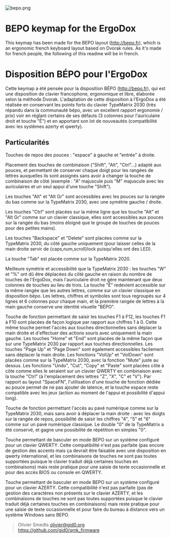![bepo.png](https://i.imgur.com/TnO8ApW.png)

# BEPO keymap for the ErgoDox

This keymap has been made for the BEPO layout (http://bepo.fr), which is an ergonomic french keyboard layout based on Dvorak rules. As it's made for french people, the following of this readme will be in french.

# Disposition BÉPO pour l'ErgoDox

Cette keymap a été pensée pour la disposition BÉPO (http://bepo.fr), qui est une disposition de clavier francophone, ergonomique et libre, élaborée selon la méthode Dvorak. L'adaptation de cette disposition à l'ErgoDox a été réalisée en conservant les points forts du clavier TypeMatrix 2030 (très répandu dans la communauté bépo, avec un excellent rapport ergonomie / prix) voir en réglant certains de ses défauts (3 colonnes pour l'auriculaire droit et touche "Ê") et en apportant son lot de nouveautés (compatibilité avec les systèmes azerty et qwerty).

Particularités
--------------

Touches de repos des pouces : "espace" à gauche et "entrée" à droite.

Placement des touches de combinaison ("Shift", "Alt", "Ctrl"...) adapté aux pouces, et permettant de conserver chaque doigt pour les rangées de lettres auxquelles ils sont assignés sans avoir à changer la touche de combinaison de côté (exemple : "A" majuscule puis "M" majuscule avec les auriculaires et un seul appui d'une touche "Shift").

Les touches "Alt" et "Alt Gr" sont accessibles avec les pouces sur la rangée du bas comme sur la TypeMatrix 2030, avec une symétrie gauche / droite.

Les touches "Ctrl" sont placées sur la même ligne que les touche "Alt" et "Alt Gr" comme sur un clavier classique, elles sont accessibles aux pouces sur la rangée du bas (moins éloigné que le groupe de touches de pouces pour des petites mains).

Les touches "Backspace" et "Delete" sont placées comme sur la TypeMatrix 2030, du côté gauche uniquement (pour laisser celles de la main droite servir de {caps,num,scroll}lock puisqu'elles ont des LED).

La touche "Tab" est placée comme sur la TypeMatrix 2020.

Meilleure symétrie et accessibilité que la TypeMatrix 2030 : les touches "W" et "%" ont dû être déplacées du côté gauche en raison du nombre de touches de l'ErgoDox, mais l'auriculaire droit ne gère maintenant que deux colonnes de touches au lieu de trois. La touche "Ê" redevient accessible sur la même rangée que les autres lettres, comme sur un clavier classique en disposition bépo. Les lettres, chiffres et symboles sont tous regroupés sur 4 lignes et 6 colonnes pour chaque main, et la première rangée de lettres à la main gauche conserve une identité visuelle "BÉPO".

Touche de fonction permettant de saisir les touches F1 à F12, les touches F1 à F10 sont placées de façon logique par rapport aux chiffres 1 à 0. Cette même touche permet l'accès aux touches directionnelles sans déplacer la main droite et d'effectuer des actions souris avec uniquement la main gauche. Les touches "Home" et "End" sont placées de la même façon que sur une TypeMatrix 2030 par rapport aux touches directionnelles. Les touches "Page Up" et "Page Down" sont également accessibles facilement sans déplacer la main droite. Les fonctions "VolUp" et "VolDown" sont placées comme sur la TypeMatrix 2030, avec la fonction "Mute" juste au dessus. Les fonctions "Undo", "Cut", "Copy" et "Paste" sont placées côte à côte comme elles le seraient sur un clavier QWERTY en combinaison avec la touche "Ctrl" (à l'emplacement des lettres "Z", "X", "C" et "V"). Par rapport au layout "SpaceFN", l'utilisation d'une touche de fonction dédiée au pouce permet de ne pas ajouter de latence, et la touche espace reste compatible avec les jeux (action au moment de l'appui et possibilité d'appui long).

Touche de fonction permettant l'accès au pavé numérique comme sur la TypeMatrix 2030, mais sans avoir à déplacer la main droite : avec les doigts sur la rangée de repos, possibilité de saisir les chiffres "4", "5" et "6" comme sur un pavé numérique classique. Le double "0" de la TypeMatrix a été conservé, et gagne une possibilité de répétition en simples "0".

Touche permettant de basculer en mode BEPO sur un système configuré pour un clavier QWERTY. Cette compatibilité n'est pas parfaite (pas encore de gestion des accents mais ça devrait être faisable avec une disposition en qwerty international, et les combinaisons de touches ne sont pas toutes supportées puisque le clavier traduit déjà certaines touches en combinaisons) mais reste pratique pour une saisie de texte occasionnelle et pour des accès BIOS ou console en QWERTY.

Touche permettant de basculer en mode BEPO sur un système configuré pour un clavier AZERTY. Cette compatibilité n'est pas parfaite (pas de gestion des caractères non présents sur le clavier AZERTY, et les combinaisons de touches ne sont pas toutes supportées puisque le clavier traduit déjà certaines touches en combinaisons) mais reste pratique pour une saisie de texte occasionnelle et pour faire du bureau à distance vers un système Windows sans BEPO.

> Olivier Smedts <olivier@gid0.org> <https://github.com/gid0/qmk_firmware>
